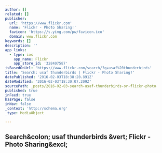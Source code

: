 ```yaml
---
author: []
related: []
publisher:
  url: 'https://www.flickr.com'
  name: 'Flickr - Photo Sharing!'
  favicon: 'https://s.yimg.com/pw/favicon.ico'
  domain: www.flickr.com
keywords: []
description: ''
app_links:
  - type: ios
    app_name: Flickr
    app_store_id: '328407587'
isBasedOnUrl: 'https://www.flickr.com/search/?q=usaf%20thunderbirds'
title: 'Search: usaf thunderbirds | Flickr - Photo Sharing!'
datePublished: '2016-02-03T18:38:20.891Z'
dateModified: '2016-02-03T18:30:07.209Z'
sourcePath: _posts/2016-02-03-search-usaf-thunderbirds-or-flickr-photo-sharing.md
published: true
inFeed: true
hasPage: false
inNav: false
_context: 'http://schema.org'
_type: MediaObject

---
```

<article style=""><h1>Search&amp;colon; usaf thunderbirds &amp;vert; Flickr - Photo Sharing&amp;excl;</h1></article>
